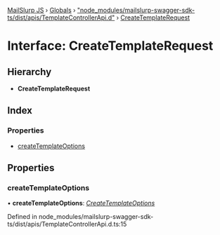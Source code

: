 [MailSlurp JS](../README.md) › [Globals](../globals.md) › ["node_modules/mailslurp-swagger-sdk-ts/dist/apis/TemplateControllerApi.d"](../modules/_node_modules_mailslurp_swagger_sdk_ts_dist_apis_templatecontrollerapi_d_.md) › [CreateTemplateRequest](_node_modules_mailslurp_swagger_sdk_ts_dist_apis_templatecontrollerapi_d_.createtemplaterequest.md)

# Interface: CreateTemplateRequest

## Hierarchy

* **CreateTemplateRequest**

## Index

### Properties

* [createTemplateOptions](_node_modules_mailslurp_swagger_sdk_ts_dist_apis_templatecontrollerapi_d_.createtemplaterequest.md#createtemplateoptions)

## Properties

###  createTemplateOptions

• **createTemplateOptions**: *[CreateTemplateOptions](_node_modules_mailslurp_swagger_sdk_ts_dist_models_createtemplateoptions_d_.createtemplateoptions.md)*

Defined in node_modules/mailslurp-swagger-sdk-ts/dist/apis/TemplateControllerApi.d.ts:15
